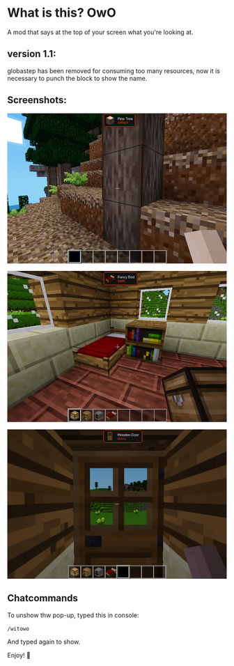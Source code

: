 # What is this? OwO

A mod that says at the top of your screen what you're looking at.

## version 1.1:

globastep has been removed for consuming too many resources, now it is necessary to punch the block to show the name.

## Screenshots:

![](./textures/tree.png)

![](./textures/bed.png)

![](./textures/door.png)

## Chatcommands

To unshow thw pop-up, typed this in console:

```
/witowo
```

And typed again to show.

Enjoy! 🦊
